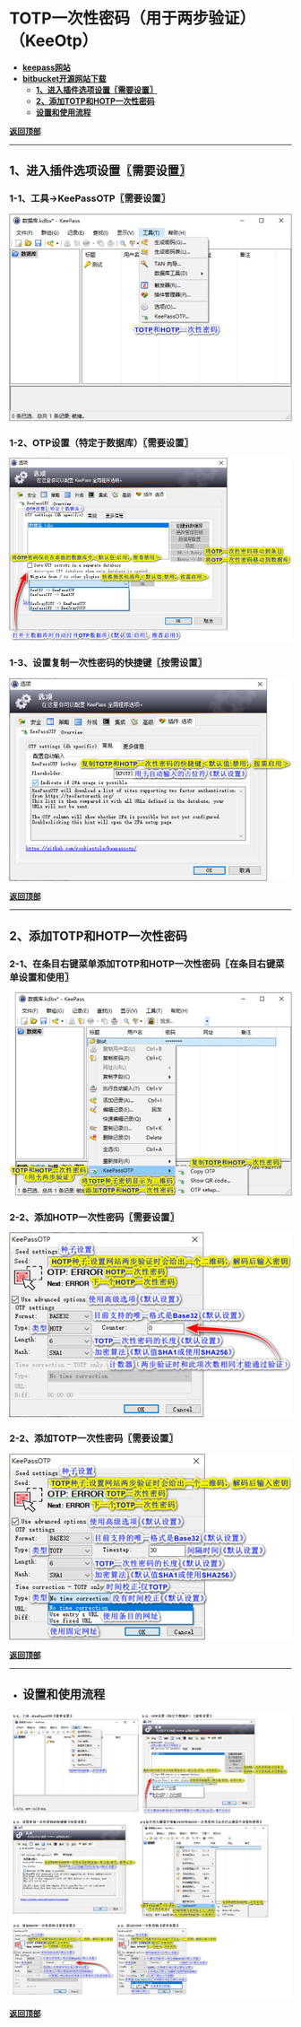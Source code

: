 # <a name="锚点0"></a>TOTP一次性密码（用于两步验证）（KeeOtp）
- [**keepass网站**](https://keepass.info/plugins.html#kpotp)
- [**bitbucket开源网站下载**](https://github.com/Rookiestyle/KeePassOTP/releases)
	- <a href="#锚点1">**1、进入插件选项设置〖需要设置〗**</a>
	- <a href="#锚点2">**2、添加TOTP和HOTP一次性密码**</a>
	- <a href="#锚点3">**设置和使用流程**</a>

<a name="锚点1"></a><a href="#锚点0">**返回顶部**</a>
______________________________________________________________________________
## 1、进入插件选项设置〖需要设置〗
### 1-1、工具→KeePassOTP〖需要设置〗
<p><img src="/图片/TOTP和HOTP一次性密码（用于两步验证）（KeePassOTP）/1-1、工具→KeePassOTP〖需要设置〗.png" alt="/图片/TOTP和HOTP一次性密码（用于两步验证）（KeePassOTP）/1-1、工具→KeePassOTP〖需要设置〗"/></p>

### 1-2、OTP设置（特定于数据库）〖需要设置〗
<p><img src="/图片/TOTP和HOTP一次性密码（用于两步验证）（KeePassOTP）/1-2、OTP设置（特定于数据库）〖需要设置〗.png" alt="/图片/TOTP和HOTP一次性密码（用于两步验证）（KeePassOTP）/1-2、OTP设置（特定于数据库）〖需要设置〗.png"/></p>

### 1-3、设置复制一次性密码的快捷键〖按需设置〗
<p><img src="/图片/TOTP和HOTP一次性密码（用于两步验证）（KeePassOTP）/1-3、设置复制一次性密码的快捷键〖按需设置〗.png" alt="/图片/TOTP和HOTP一次性密码（用于两步验证）（KeePassOTP）/1-3、设置复制一次性密码的快捷键〖按需设置〗.png"/></p>

<a name="锚点2"></a><a href="#锚点0">**返回顶部**</a>
______________________________________________________________________________
## 2、添加TOTP和HOTP一次性密码
### 2-1、在条目右键菜单添加TOTP和HOTP一次性密码〖在条目右键菜单设置和使用〗
<p><img src="/图片/TOTP和HOTP一次性密码（用于两步验证）（KeePassOTP）/2-1在条目右键菜单添加TOTP和HOTP一次性密码〖在条目右键菜单设置和使用〗.png" alt="/图片/TOTP和HOTP一次性密码（用于两步验证）（KeePassOTP）/2-1在条目右键菜单添加TOTP和HOTP一次性密码〖在条目右键菜单设置和使用〗.png"/></p>

### 2-2、添加HOTP一次性密码〖需要设置〗
<p><img src="/图片/TOTP和HOTP一次性密码（用于两步验证）（KeePassOTP）/2-2、添加HOTP一次性密码〖需要设置〗.png" alt="/图片/TOTP和HOTP一次性密码（用于两步验证）（KeePassOTP）/2-2、添加HOTP一次性密码〖需要设置〗.png"/></p>

### 2-2、添加TOTP一次性密码〖需要设置〗
<p><img src="/图片/TOTP和HOTP一次性密码（用于两步验证）（KeePassOTP）/2-2、添加TOTP一次性密码〖需要设置〗.png" alt="/图片/TOTP和HOTP一次性密码（用于两步验证）（KeePassOTP）/2-2、添加TOTP一次性密码〖需要设置〗.png"/></p>

<a name="锚点3"></a><a href="#锚点0">**返回顶部**</a>
______________________________________________________________________________
- ## 设置和使用流程
<p><img src="/图片/TOTP和HOTP一次性密码（用于两步验证）（KeePassOTP）/设置和使用流程.png" alt="/图片/TOTP和HOTP一次性密码（用于两步验证）（KeePassOTP）/设置和使用流程.png"/></p>

<a href="#锚点0">**返回顶部**</a>
